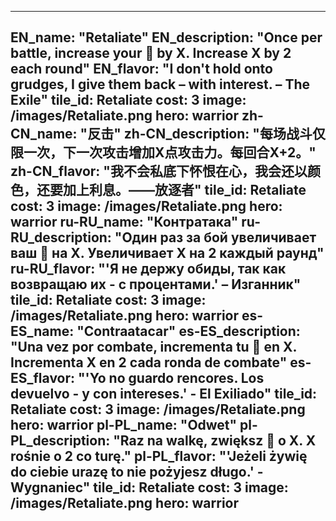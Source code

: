 ---

EN_name: "Retaliate"
EN_description: "Once per battle, increase your 🔸 by X. Increase X by 2 each round"
EN_flavor: "I don't hold onto grudges, I give them back – with interest. – The Exile"
tile_id: Retaliate
cost: 3
image: /images/Retaliate.png
hero: warrior
zh-CN_name: "反击"
zh-CN_description: "每场战斗仅限一次，下一次攻击增加X点攻击力。每回合X+2。"
zh-CN_flavor: "我不会私底下怀恨在心，我会还以颜色，还要加上利息。——放逐者"
tile_id: Retaliate
cost: 3
image: /images/Retaliate.png
hero: warrior
ru-RU_name: "Контратака"
ru-RU_description: "Один раз за бой увеличивает ваш 🔸 на X. Увеличивает X на 2 каждый раунд"
ru-RU_flavor: "'Я не держу обиды, так как возвращаю их - с процентами.' – Изганник"
tile_id: Retaliate
cost: 3
image: /images/Retaliate.png
hero: warrior
es-ES_name: "Contraatacar"
es-ES_description: "Una vez por combate, incrementa tu 🔸 en X. Incrementa X en 2 cada ronda de combate"
es-ES_flavor: "'Yo no guardo rencores. Los devuelvo - y con intereses.' - El Exiliado"
tile_id: Retaliate
cost: 3
image: /images/Retaliate.png
hero: warrior
pl-PL_name: "Odwet"
pl-PL_description: "Raz na walkę, zwiększ 🔸 o X. X rośnie o 2 co turę."
pl-PL_flavor: "'Jeżeli żywię do ciebie urazę to nie pożyjesz długo.' - Wygnaniec"
tile_id: Retaliate
cost: 3
image: /images/Retaliate.png
hero: warrior
---